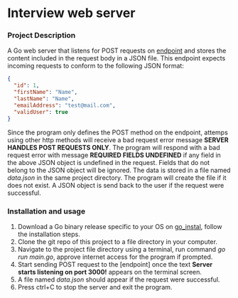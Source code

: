 # Interview web server

### Project Description

A Go web server that listens for POST requests on [endpoint](localhost:3000/postEndpoint) and stores the content included in the request body in a JSON file.
This endpoint expects incoming requests to conform to the following JSON format:

```json
{
  "id": 1,
  "firstName": "Name",
  "lastName": "Name",
  "emailAddress": "test@mail.com",
  "validUser": true
}
```

Since the program only defines the POST method on the endpoint, attemps using other http methods will receive a bad request error message **SERVER HANDLES POST REQUESTS ONLY**.
The program will respond with a bad request error with message **REQUIRED FIELDS UNDEFINED** if any field in the above JSON object is undefined in the request. Fields that do not belong to the JSON object will be ignored.
The data is stored in a file named _data.json_ in the same project directory. The program will create the file if it does not exist.
A JSON object is send back to the user if the request were successful.

### Installation and usage

1. Download a Go binary release specific to your OS on [go_instal](https://go.dev/dl/), follow the installation steps.
2. Clone the git repo of this project to a file directory in your computer.
3. Navigate to the project file directory using a terminal, run command _go run main.go_, approve internet access for the program if prompted.
4. Start sending POST request to the [endpoint] once the text **Server starts listening on port 3000!** appears on the terminal screen.
5. A file named _data.json_ should appear if the request were successful.
6. Press ctrl+C to stop the server and exit the program.
